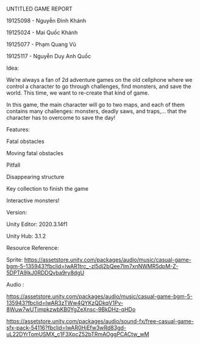 UNTITLED GAME REPORT

  19125098 - Nguyễn Đình Khánh 
  
  19125024 - Mai Quốc Khánh 
  
  19125077 - Phạm Quang Vũ 
  
  19125117 - Nguyễn Duy Anh Quốc

  Idea: 
  
  We’re always a fan of 2d adventure games on the old cellphone where we control a character to go through challenges, find monsters, and save the world. This time, we want to re-create that kind of game.
 
 In this game, the main character will go to two maps, and each of them contains many challenges: monsters, deadly saws, and traps,... that the character has to overcome to save the day!

Features:
  
  Fatal obstacles
  
  Moving fatal obstacles
  
  Pitfall
  
  Disappearing structure
  
  Key collection to finish the game
  
  Interactive monsters!

Version:

  Unity Editor: 2020.3.14f1
  
  Unity Hub: 3.1.2
  
Resource Reference:

  Sprite: https://assetstore.unity.com/packages/audio/music/casual-game-bgm-5-135943?fbclid=IwAR1trc_-zl5dj2bQee7Im7xnNWMR5dpM-Z-5DPTA9lkJ0RDDQvba9ry8dgU
  
  Audio :
  
  https://assetstore.unity.com/packages/audio/music/casual-game-bgm-5-135943?fbclid=IwAR3zTWw4QYKzQDkqV1Pv-8Wuw7wUTimpkzwbKB0YgZeXnsc-9BkDHz-qHDo
  
  https://assetstore.unity.com/packages/audio/sound-fx/free-casual-game-sfx-pack-54116?fbclid=IwAR0HjEfw3wRd83gd-uL22DYrTomUSMX_c1F3XpcZ52bTRmAOggPCACtw_wM
